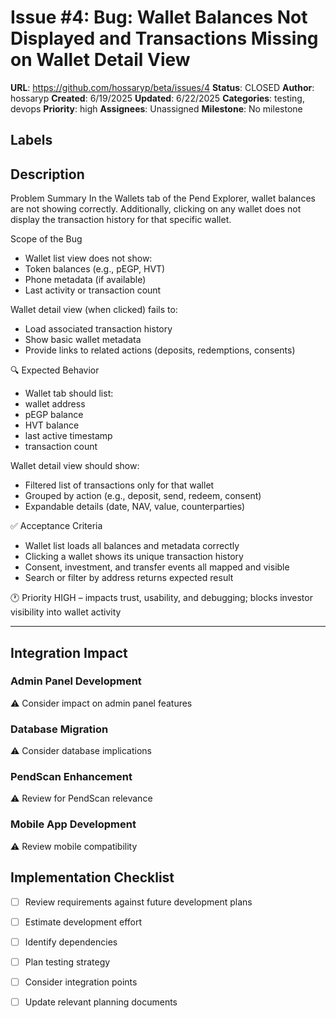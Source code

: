 # Issue #4: Bug: Wallet Balances Not Displayed and Transactions Missing on Wallet Detail View

**URL**: https://github.com/hossaryp/beta/issues/4
**Status**: CLOSED
**Author**: hossaryp
**Created**: 6/19/2025
**Updated**: 6/22/2025
**Categories**: testing, devops
**Priority**: high
**Assignees**: Unassigned
**Milestone**: No milestone

## Labels


## Description
Problem Summary
In the Wallets tab of the Pend Explorer, wallet balances are not showing correctly. Additionally, clicking on any wallet does not display the transaction history for that specific wallet.

Scope of the Bug

- Wallet list view does not show:
- Token balances (e.g., pEGP, HVT)
- Phone metadata (if available)
- Last activity or transaction count

Wallet detail view (when clicked) fails to:
- Load associated transaction history
- Show basic wallet metadata
- Provide links to related actions (deposits, redemptions, consents)

🔍 Expected Behavior

- Wallet tab should list:
- wallet address
- pEGP balance
- HVT balance
- last active timestamp
- transaction count

Wallet detail view should show:

- Filtered list of transactions only for that wallet
- Grouped by action (e.g., deposit, send, redeem, consent)
- Expandable details (date, NAV, value, counterparties)




✅ Acceptance Criteria

-  Wallet list loads all balances and metadata correctly
- Clicking a wallet shows its unique transaction history
- Consent, investment, and transfer events all mapped and visible
- Search or filter by address returns expected result

🕐 Priority
HIGH – impacts trust, usability, and debugging; blocks investor visibility into wallet activity



---

## Integration Impact

### Admin Panel Development
⚠️ Consider impact on admin panel features

### Database Migration  
⚠️ Consider database implications

### PendScan Enhancement
⚠️ Review for PendScan relevance

### Mobile App Development
⚠️ Review mobile compatibility

## Implementation Checklist
- [ ] Review requirements against future development plans
- [ ] Estimate development effort  
- [ ] Identify dependencies
- [ ] Plan testing strategy
- [ ] Consider integration points
- [ ] Update relevant planning documents

